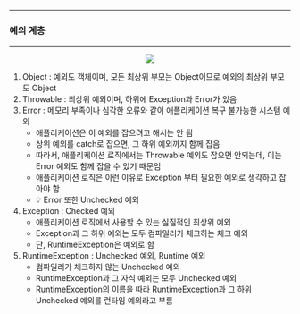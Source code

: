 -----
### 예외 계층
-----
<div align="center">
<img src="https://github.com/sooyounghan/Spring/assets/34672301/3a87691a-92d3-420e-80a4-7bc09f130d65">
</div>

1. Object : 예외도 객체이며, 모든 최상위 부모는 Object이므로 예외의 최상위 부모도 Object
2. Throwable : 최상위 예외이며, 하위에 Exception과 Error가 있음
3. Error : 메모리 부족이나 심각한 오류와 같이 애플리케이션 복구 불가능한 시스템 예외
   - 애플리케이션은 이 예외를 잡으려고 해서는 안 됨
   - 상위 예외를 catch로 잡으면, 그 하위 예외까지 함께 잡음
   - 따라서, 애플리케이션 로직에서는 Throwable 예외도 잡으면 안되는데, 이는 Error 예외도 함께 잡을 수 있기 때문임
   - 애플리케이션 로직은 이런 이유로 Exception 부터 필요한 예외로 생각하고 잡아야 함
   - 💡 Error 또한 Unchecked 예외
4. Exception : Checked 예외
   - 애플리케이션 로직에서 사용할 수 있는 실질적인 최상위 예외
   - Exception과 그 하위 예외는 모두 컴파일러가 체크하는 체크 예외
   - 단, RuntimeException은 예외로 함
5. RuntimeException : Unchecked 예외, Runtime 예외
   - 컴파일러가 체크하지 않는 Unchecked 예외
   - RuntimeException과 그 자식 예외는 모두 Unchecked 예외
   - RuntimeException의 이름을 따라 RuntimeException과 그 하위 Unchecked 예외를 런타임 예외라고 부름
